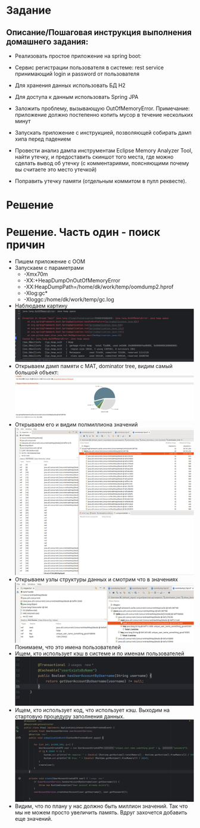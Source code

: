 # Задание 
## Описание/Пошаговая инструкция выполнения домашнего задания:

* Реализовать простое приложение на spring boot:

* Сервис регистрации пользователя в системе: rest service принимающий login и password от пользователя

* Для хранения данных использовать БД H2
* Для доступа к данным использовать Spring JPA

* Заложить проблему, вызывающую OutOfMemoryError. Примечание: приложение должно постепенно копить мусор в течение нескольких минут

* Запускать приложение с инструкцией, позволяющей собирать дамп хипа перед падением

* Провести анализ дампа инструментам Eclipse Memory Analyzer Tool, найти утечку, и предоставить скиншот того места, где можно сделать вывод об утечку (с комментариями, поясняющими почему вы считаете это место утечкой)

* Поправить утечку памяти (отдельным коммитом в пулл реквесте).

# Решение
# Решение. Часть один - поиск причин
* Пишем приложение с OOM
* Запускаем с параметрами 
  * -Xmx70m
  * -XX:+HeapDumpOnOutOfMemoryError
  * -XX:HeapDumpPath=/home/dk/work/temp/oomdump2.hprof
  * -Xlog:gc*
  * -Xloggc:/home/dk/work/temp/gc.log
* Наблюдаем картину ![OOM](pictures/oom.png)
* Открываем дамп памяти с MAT, dominator tree, видим самый большой объект: ![OOM](pictures/img_total.png)
* Открываем его и видим полмиллиона значений ![OOM](pictures/cache_items.png)
* Открываем узлы структуры данных и смотрим что в значениях ![OOM](pictures/cache_content.png) Понимаем, что это имена пользователей
* Ищем, кто использует кэш в системе и по именам пользователей ![OOM](pictures/cache_using.png)
* Ищем, кто использует код, что использует кэш. Выходим на стартовую процедуру заполнения данных. ![OOM](pictures/who_uses_cache.png)
* Видим, что по плану у нас должно быть миллион значений. Так что мы не можем просто увеличить память. Вдруг захочется добавить еще значений. 


